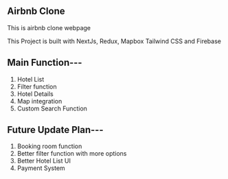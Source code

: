 ## Airbnb Clone
This is airbnb clone webpage

This Project is built with NextJs, Redux, Mapbox Tailwind CSS and Firebase

## Main Function---
1) Hotel List
2) Filter function 
3) Hotel Details
4) Map integration
5) Custom Search Function




## Future Update Plan---
1) Booking room function
2) Better filter function with more options
3) Better Hotel List UI
4) Payment System

